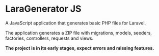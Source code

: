 # LaraGenerator JS

A JavaScript application that generates basic PHP files for Laravel.

The application generates a ZIP file with migrations, models, seeders, factories, controllers, requests and views.

__The project is in its early stages, expect errors and missing features.__
